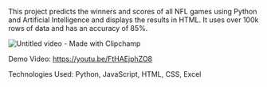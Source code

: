 This project predicts the winners and scores of all NFL games using Python and Artificial Intelligence and displays the results in HTML. It uses over 100k rows of data and has an accuracy of 85%.

![Untitled video - Made with Clipchamp](https://github.com/user-attachments/assets/29116b03-c935-4b3d-8ed5-9c1ded3f062b)

Demo Video: https://youtu.be/FtHAEjphZO8

Technologies Used: Python, JavaScript, HTML, CSS, Excel
